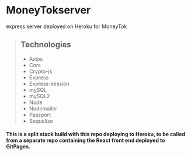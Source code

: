 # MoneyTokserver
express server deployed on Heroku for MoneyTok

> ## Technologies
> - Axios 
> - Cors
> - Crypto-js
> - Express
> - Express-session
> - mySQL
> - mySQL2
> - Node
> - Nodemailer
> - Passport
> - Sequelize

#### This is a split stack build with this repo deploying to Heroku, to be called from a separate repo containing the React front end deployed to GitPages.  

